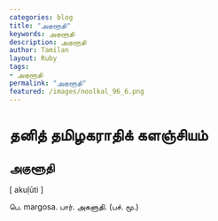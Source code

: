 ```yaml
---  
categories: blog  
title: "அகுளூதி"
keywords: அகுளூதி  
description: அகுளூதி
author: Tamilan  
layout: Ruby  
tags:     
- அகுளூதி
permalink: "அகுளூதி"  
featured: /images/noolkal_96_6.png  
--- 
```

# தனித் தமிழகராதிக் களஞ்சியம்
## அகுளூதி

[ akuḷūti ]  
  
பெ. margosa. பார். அகளுதி. (பச். மூ.)